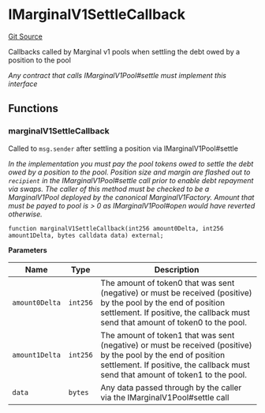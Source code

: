 # IMarginalV1SettleCallback
[Git Source](https://github.com/MarginalProtocol/v1-core/blob/2d246e9b4f6e970321a0f235176b47b340c9a03b/contracts/interfaces/callback/IMarginalV1SettleCallback.sol)

Callbacks called by Marginal v1 pools when settling the debt owed by a position to the pool

*Any contract that calls IMarginalV1Pool#settle must implement this interface*


## Functions
### marginalV1SettleCallback

Called to `msg.sender` after settling a position via IMarginalV1Pool#settle

*In the implementation you must pay the pool tokens owed to settle the debt owed by a position to the pool.
Position size and margin are flashed out to `recipient` in the IMarginalV1Pool#settle call prior to enable debt repayment via swaps.
The caller of this method must be checked to be a MarginalV1Pool deployed by the canonical MarginalV1Factory.
Amount that must be payed to pool is > 0 as IMarginalV1Pool#open would have reverted otherwise.*


```solidity
function marginalV1SettleCallback(int256 amount0Delta, int256 amount1Delta, bytes calldata data) external;
```
**Parameters**

|Name|Type|Description|
|----|----|-----------|
|`amount0Delta`|`int256`|The amount of token0 that was sent (negative) or must be received (positive) by the pool by the end of position settlement. If positive, the callback must send that amount of token0 to the pool.|
|`amount1Delta`|`int256`|The amount of token1 that was sent (negative) or must be received (positive) by the pool by the end of position settlement. If positive, the callback must send that amount of token1 to the pool.|
|`data`|`bytes`|Any data passed through by the caller via the IMarginalV1Pool#settle call|


